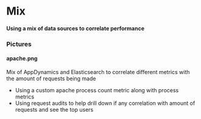 # Mix

#### Using a mix of data sources to correlate performance

### Pictures

#### apache.png
Mix of AppDynamics and Elasticsearch to correlate different metrics with the amount of requests being made
- Using a custom apache process count metric along with process metrics
- Using request audits to help drill down if any correlation with amount of requests and see the top users